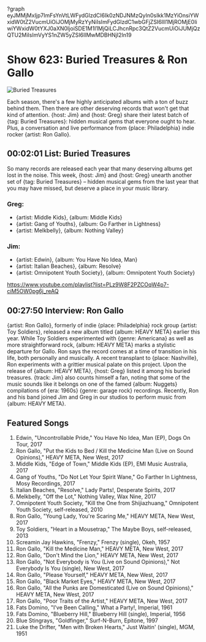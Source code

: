 ?graph eyJMMjMxIjp7ImFsYnVtLWFydGlzdCI6Ik0zNDJNMzQyIn0sIkk1MzYiOnsiYWxidW0tZ2VucmUiOiJOMjMyRzYyNiIsImFydGlzdC1wbGFjZSI6IlI1MjROMjE0IiwiYWxidW0tYXJ0aXN0IjoiSDE1M1I1MjQiLCJhcnRpc3QtZ2VucmUiOiJUMjQzQTU2MiIsImVyYS1nZW5yZSI6IlMwMDBHNjI2In19

# Show 623: Buried Treasures & Ron Gallo

![Buried Treasures](https://sound-images.s3.amazonaws.com/images/2017/buriedtreasures1017_web.jpg)

Each season, there's a few highly anticipated albums with a ton of buzz behind them. Then there are other deserving records that won't get that kind of attention. {host: Jim} and {host: Greg} share their latest batch of {tag: Buried Treasures}: hidden musical gems that everyone ought to hear. Plus, a conversation and live performance from {place: Philadelphia} indie rocker {artist: Ron Gallo}.



## 00:02:01 List: Buried Treasures

So many records are released each year that many deserving albums get lost in the noise. This week, {host: Jim} and {host: Greg} unearth another set of {tag: Buried Treasures} – hidden musical gems from the last year that you may have missed, but deserve a place in your music library.

### Greg:
- {artist: Middle Kids}, {album: Middle Kids}
- {artist: Gang of Youths}, {album: Go Farther in Lightness}
- {artist: Melkbelly}, {album: Nothing Valley}

### Jim:
- {artist: Edwin}, {album: You Have No Idea, Man}
- {artist: Italian Beaches}, {album: Resolve}
- {artist: Omnipotent Youth Society}, {album: Omnipotent Youth Society}

https://www.youtube.com/playlist?list=PLz9W8F2PZCOqW4p7-ciM5OW0pg6j_reAQ

## 00:27:50 Interview: Ron Gallo
{artist: Ron Gallo}, formerly of indie {place: Philadelphia} rock group {artist: Toy Soldiers}, released a new album titled {album: HEAVY META} earlier this year. While Toy Soldiers experimented with {genre: Americana} as well as more straightforward rock, {album: HEAVY META} marks a stylistic departure for Gallo. Ron says the record comes at a time of transition in his life, both personally and musically. A recent transplant to {place: Nashville}, Ron experiments with a grittier musical palate on this project. Upon the release of {album: HEAVY META}, {host: Greg} listed it among his buried treasures. {track: Jim} also counts himself a fan, noting that some of the music sounds like it belongs on one of the famed {album: Nuggets} compilations of {era: 1960s} {genre: garage rock} recordings.  Recently, Ron and his band joined Jim and Greg in our studios to perform music from {album: HEAVY META}.



## Featured Songs

1. Edwin, "Uncontrollable Pride," You Have No Idea, Man (EP), Dogs On Tour, 2017
1. Ron Gallo, "Put the Kids to Bed / Kill the Medicine Man (Live on Sound Opinions)," HEAVY META, New West, 2017
1. Middle Kids, "Edge of Town," Middle Kids (EP), EMI Music Australia, 2017
1. Gang of Youths, "Do Not Let Your Spirit Wane," Go Farther In Lightness, Mosy Recordings, 2017
1. Italian Beaches, "Resolve," Lady Parts!, Desperate Spirits, 2017
1. Melkbelly, "Off the Lot," Nothing Valley, Wax Nine, 2017
1. Omnipotent Youth Society, "Kill the One from Shijiazhuang," Omnipotent Youth Society, self-released, 2010
1. Ron Gallo, "Young Lady, You're Scaring Me," HEAVY META, New West, 2017
1. Toy Soldiers, "Heart in a Mousetrap," The Maybe Boys, self-released, 2013
1. Screamin Jay Hawkins, "Frenzy," Frenzy (single), Okeh, 1957
1. Ron Gallo, "Kill the Medicine Man," HEAVY META, New West, 2017
1. Ron Gallo, "Don't Mind the Lion," HEAVY META, New West, 2017
1. Ron Gallo, "Not Everybody is You (Live on Sound Opinions)," Not Everybody Is You (single), New West, 2017
1. Ron Gallo, "Please Yourself," HEAVY META, New West, 2017
1. Ron Gallo, "Black Market Eyes," HEAVY META, New West, 2017
1. Ron Gallo, "All the Punks are Domesticated (Live on Sound Opinions)," HEAVY META, New West, 2017
1. Ron Gallo, "Poor Traits of the Artist," HEAVY META, New West, 2017
1. Fats Domino, "I've Been Calling," What a Party!, Imperial, 1961
1. Fats Domino, "Blueberry Hill," Blueberry Hill (single), Imperial, 1956
1. Blue Stingrays, "Goldfinger," Surf-N-Burn, Epitone, 1997
1. Luke the Drifter, "Men with Broken Hearts," Just Waitin' (single), MGM, 1951

